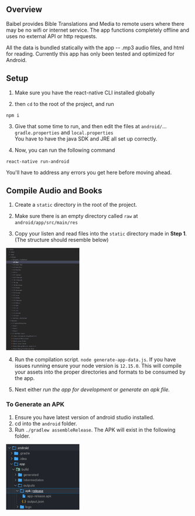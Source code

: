 ## Overview

Baibel provides Bible Translations and Media to remote users where there may be no wifi or internet service. The app functions completely offline and uses no external API or http requests. 

All the data is bundled statically with the app -- .mp3 audio files, and html for reading. Currently this app has only been tested and optimized for Android.

## Setup

1. Make sure you have the react-native CLI installed globally

2. then `cd` to the root of the project, and run

```
npm i
```

3. Give that some time to run, and then edit the files at `android/`... `gradle.properties` and `local.properties`  
You have to have the java SDK and JRE all set up correctly.

4. Now, you can run the following command

```
react-native run-android
```

You'll have to address any errors you get here before moving ahead.

## Compile Audio and Books

1. Create a `static` directory in the root of the project.

2. Make sure there is an empty directory called `raw` at `android/app/src/main/res`

3. Copy your listen and read files into the `static` directory made in **Step 1**. (The structure should resemble below)

<img src="./img/dir.jpg" width="200" alt="Dir">

4. Run the compilation script. `node generate-app-data.js`. If you have issues running ensure your node version is `12.15.0`. This will compile your assets into the proper directories and formats to be consumed by the app.

5. Next either *run the app for development* or *generate an apk file.*

### To Generate an APK

1. Ensure you have latest version of android studio installed.
2. cd into the `android` folder.
3. Run `./gradlew assembleRelease`. The APK will exist in the following folder.

<img src="./img/apk.png" width="200" alt="APK">
